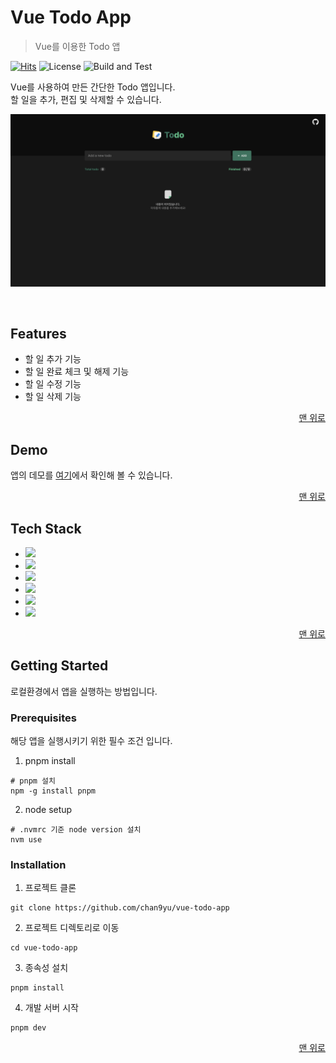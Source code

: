 <a name="readme-top"></a>

# Vue Todo App

> Vue를 이용한 Todo 앱

[![Hits](https://hits.seeyoufarm.com/api/count/incr/badge.svg?url=https%3A%2F%2Fgithub.com%2Fchan9yu%2Fvue-todo-app%2F&count_bg=%2340B882&title_bg=%23555555&icon=&icon_color=%23E7E7E7&title=hits&edge_flat=false)](https://hits.seeyoufarm.com)
![License](https://img.shields.io/badge/license-MIT-blue)
![Build and Test](https://github.com/chan9yu/vue-todo-app/actions/workflows/deploy.yml/badge.svg)

Vue를 사용하여 만든 간단한 Todo 앱입니다.
<br />
할 일을 추가, 편집 및 삭제할 수 있습니다.

![](https://raw.githubusercontent.com/chan9yu/vue-todo-app/master/public/screenshot.png)

<br />

## Features

- 할 일 추가 기능
- 할 일 완료 체크 및 해제 기능
- 할 일 수정 기능
- 할 일 삭제 기능

<p align="right">
  <a href="#readme-top">맨 위로</a>
</p>

## Demo

앱의 데모를 [여기](https://chan9yu.github.io/vue-todo-app/)에서 확인해 볼 수 있습니다.

<p align="right">
  <a href="#readme-top">맨 위로</a>
</p>

## Tech Stack

- <img src="https://img.shields.io/badge/vuejs-4FC08D?style=for-the-badge&logo=vuedotjs&logoColor=white">
- <img src="https://img.shields.io/badge/typescript-3178C6?style=for-the-badge&logo=typescript&logoColor=white">
- <img src="https://img.shields.io/badge/vite-646CFF?style=for-the-badge&logo=vite&logoColor=white">
- <img src="https://img.shields.io/badge/pnpm-F69220?style=for-the-badge&logo=pnpm&logoColor=white">
- <img src="https://img.shields.io/badge/githubpages-222222?style=for-the-badge&logo=githubpages&logoColor=white">
- <img src="https://img.shields.io/badge/githubactions-2088FF?style=for-the-badge&logo=githubactions&logoColor=white">

<p align="right">
  <a href="#readme-top">맨 위로</a>
</p>

## Getting Started

로컬환경에서 앱을 실행하는 방법입니다.

### Prerequisites

해당 앱을 실행시키기 위한 필수 조건 입니다.

1. pnpm install

```
# pnpm 설치
npm -g install pnpm
```

2. node setup

```
# .nvmrc 기준 node version 설치
nvm use
```

### Installation

1. 프로젝트 클론

```shell
git clone https://github.com/chan9yu/vue-todo-app
```

2. 프로젝트 디렉토리로 이동

```shell
cd vue-todo-app
```

3. 종속성 설치

```shell
pnpm install
```

4. 개발 서버 시작

```
pnpm dev
```

<p align="right">
  <a href="#readme-top">맨 위로</a>
</p>
